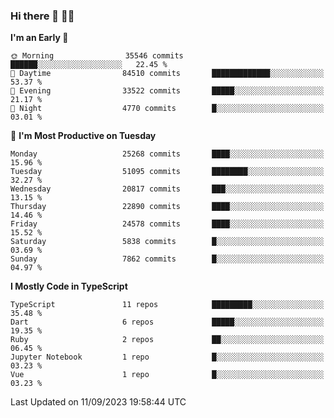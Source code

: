### Hi there 👋 🧑‍💻



<!--START_SECTION:waka-->
**I'm an Early 🐤** 

```text
🌞 Morning                35546 commits       ██████░░░░░░░░░░░░░░░░░░░   22.45 % 
🌆 Daytime                84510 commits       █████████████░░░░░░░░░░░░   53.37 % 
🌃 Evening                33522 commits       █████░░░░░░░░░░░░░░░░░░░░   21.17 % 
🌙 Night                  4770 commits        █░░░░░░░░░░░░░░░░░░░░░░░░   03.01 % 
```
📅 **I'm Most Productive on Tuesday** 

```text
Monday                   25268 commits       ████░░░░░░░░░░░░░░░░░░░░░   15.96 % 
Tuesday                  51095 commits       ████████░░░░░░░░░░░░░░░░░   32.27 % 
Wednesday                20817 commits       ███░░░░░░░░░░░░░░░░░░░░░░   13.15 % 
Thursday                 22890 commits       ████░░░░░░░░░░░░░░░░░░░░░   14.46 % 
Friday                   24578 commits       ████░░░░░░░░░░░░░░░░░░░░░   15.52 % 
Saturday                 5838 commits        █░░░░░░░░░░░░░░░░░░░░░░░░   03.69 % 
Sunday                   7862 commits        █░░░░░░░░░░░░░░░░░░░░░░░░   04.97 % 
```


**I Mostly Code in TypeScript** 

```text
TypeScript               11 repos            █████████░░░░░░░░░░░░░░░░   35.48 % 
Dart                     6 repos             █████░░░░░░░░░░░░░░░░░░░░   19.35 % 
Ruby                     2 repos             ██░░░░░░░░░░░░░░░░░░░░░░░   06.45 % 
Jupyter Notebook         1 repo              █░░░░░░░░░░░░░░░░░░░░░░░░   03.23 % 
Vue                      1 repo              █░░░░░░░░░░░░░░░░░░░░░░░░   03.23 % 
```




 Last Updated on 11/09/2023 19:58:44 UTC
<!--END_SECTION:waka-->


